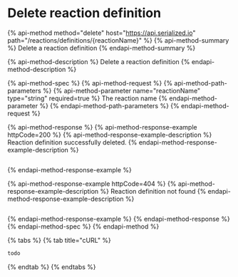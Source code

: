 # Delete reaction definition

{% api-method method="delete" host="https://api.serialized.io" path="/reactions/definitions/{reactionName}" %}
{% api-method-summary %}
Delete a reaction definition
{% endapi-method-summary %}

{% api-method-description %}
Delete a reaction definition
{% endapi-method-description %}

{% api-method-spec %}
{% api-method-request %}
{% api-method-path-parameters %}
{% api-method-parameter name="reactionName" type="string" required=true %}
The reaction name
{% endapi-method-parameter %}
{% endapi-method-path-parameters %}
{% endapi-method-request %}

{% api-method-response %}
{% api-method-response-example httpCode=200 %}
{% api-method-response-example-description %}
Reaction definition successfully deleted.
{% endapi-method-response-example-description %}

```text

```
{% endapi-method-response-example %}

{% api-method-response-example httpCode=404 %}
{% api-method-response-example-description %}
Reaction definition not found
{% endapi-method-response-example-description %}

```

```
{% endapi-method-response-example %}
{% endapi-method-response %}
{% endapi-method-spec %}
{% endapi-method %}

{% tabs %}
{% tab title="cURL" %}
```bash
todo
```
{% endtab %}
{% endtabs %}

